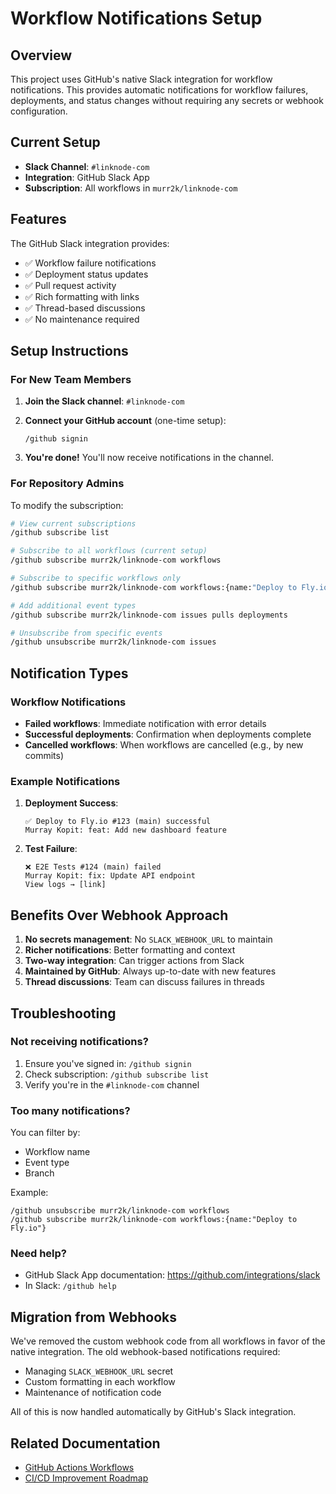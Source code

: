 # Workflow Notifications Setup

## Overview

This project uses GitHub's native Slack integration for workflow notifications. This provides automatic notifications for workflow failures, deployments, and status changes without requiring any secrets or webhook configuration.

## Current Setup

- **Slack Channel**: `#linknode-com`
- **Integration**: GitHub Slack App
- **Subscription**: All workflows in `murr2k/linknode-com`

## Features

The GitHub Slack integration provides:

- ✅ Workflow failure notifications
- ✅ Deployment status updates
- ✅ Pull request activity
- ✅ Rich formatting with links
- ✅ Thread-based discussions
- ✅ No maintenance required

## Setup Instructions

### For New Team Members

1. **Join the Slack channel**: `#linknode-com`

2. **Connect your GitHub account** (one-time setup):
   ```
   /github signin
   ```

3. **You're done!** You'll now receive notifications in the channel.

### For Repository Admins

To modify the subscription:

```bash
# View current subscriptions
/github subscribe list

# Subscribe to all workflows (current setup)
/github subscribe murr2k/linknode-com workflows

# Subscribe to specific workflows only
/github subscribe murr2k/linknode-com workflows:{name:"Deploy to Fly.io"}

# Add additional event types
/github subscribe murr2k/linknode-com issues pulls deployments

# Unsubscribe from specific events
/github unsubscribe murr2k/linknode-com issues
```

## Notification Types

### Workflow Notifications

- **Failed workflows**: Immediate notification with error details
- **Successful deployments**: Confirmation when deployments complete
- **Cancelled workflows**: When workflows are cancelled (e.g., by new commits)

### Example Notifications

1. **Deployment Success**:
   ```
   ✅ Deploy to Fly.io #123 (main) successful
   Murray Kopit: feat: Add new dashboard feature
   ```

2. **Test Failure**:
   ```
   ❌ E2E Tests #124 (main) failed
   Murray Kopit: fix: Update API endpoint
   View logs → [link]
   ```

## Benefits Over Webhook Approach

1. **No secrets management**: No `SLACK_WEBHOOK_URL` to maintain
2. **Richer notifications**: Better formatting and context
3. **Two-way integration**: Can trigger actions from Slack
4. **Maintained by GitHub**: Always up-to-date with new features
5. **Thread discussions**: Team can discuss failures in threads

## Troubleshooting

### Not receiving notifications?

1. Ensure you've signed in: `/github signin`
2. Check subscription: `/github subscribe list`
3. Verify you're in the `#linknode-com` channel

### Too many notifications?

You can filter by:
- Workflow name
- Event type
- Branch

Example:
```
/github unsubscribe murr2k/linknode-com workflows
/github subscribe murr2k/linknode-com workflows:{name:"Deploy to Fly.io"}
```

### Need help?

- GitHub Slack App documentation: https://github.com/integrations/slack
- In Slack: `/github help`

## Migration from Webhooks

We've removed the custom webhook code from all workflows in favor of the native integration. The old webhook-based notifications required:
- Managing `SLACK_WEBHOOK_URL` secret
- Custom formatting in each workflow
- Maintenance of notification code

All of this is now handled automatically by GitHub's Slack integration.

## Related Documentation

- [GitHub Actions Workflows](../.github/workflows/README.md)
- [CI/CD Improvement Roadmap](https://github.com/murr2k/linknode-com/issues/33)
